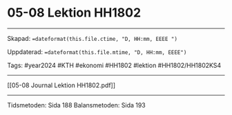 # 05-08 Lektion HH1802

---

Skapad: `=dateformat(this.file.ctime, "D, HH:mm, EEEE ")`

Uppdaterad: `=dateformat(this.file.mtime, "D, HH:mm, EEEE")`

Tags: #year2024 #KTH #ekonomi #HH1802 #lektion #HH1802/HH1802KS4

---

[[05-08 Journal Lektion HH1802.pdf]]

---

Tidsmetoden: Sida 188
Balansmetoden: Sida 193
